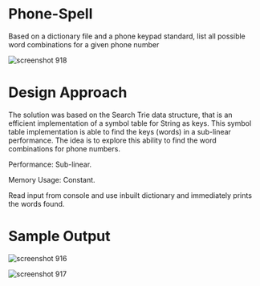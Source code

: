 # Phone-Spell

Based on a dictionary file and a phone keypad standard, list all possible word combinations for a given phone number



![screenshot 918](https://user-images.githubusercontent.com/8587332/33246730-163de98e-d2cd-11e7-914e-f3e50fcafab3.png)

# Design Approach

The solution was based on the Search Trie data structure, that is an efficient implementation of a symbol table for String as keys. This symbol table implementation is able to find the keys (words) in a sub-linear performance. The idea is to explore this ability to find the word combinations for phone numbers.

Performance: Sub-linear.<br>

Memory Usage: Constant.

Read input from console and use inbuilt dictionary and immediately prints the words found.

# Sample Output
![screenshot 916](https://user-images.githubusercontent.com/8587332/33246785-bae95a86-d2cd-11e7-84f8-7e598d74e6c9.png)


![screenshot 917](https://user-images.githubusercontent.com/8587332/33246786-baff168c-d2cd-11e7-816c-3c1304534db0.png)

